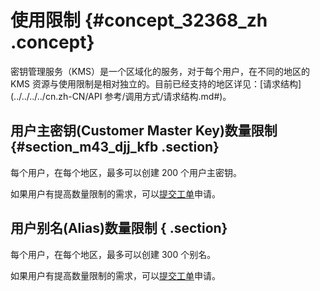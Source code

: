 # 使用限制 {#concept_32368_zh .concept}

密钥管理服务（KMS）是一个区域化的服务，对于每个用户，在不同的地区的 KMS 资源与使用限制是相对独立的。目前已经支持的地区详见：[请求结构](../../../../cn.zh-CN/API 参考/调用方式/请求结构.md#)。

## 用户主密钥\(Customer Master Key\)数量限制 {#section_m43_djj_kfb .section}

每个用户，在每个地区，最多可以创建 200 个用户主密钥。

如果用户有提高数量限制的需求，可以[提交工单](https://selfservice.console.aliyun.com/ticket/createIndex.htm)申请。

## 用户别名\(Alias\)数量限制 { .section}

每个用户，在每个地区，最多可以创建 300 个别名。

如果用户有提高数量限制的需求，可以[提交工单](https://selfservice.console.aliyun.com/ticket/createIndex.htm)申请。

